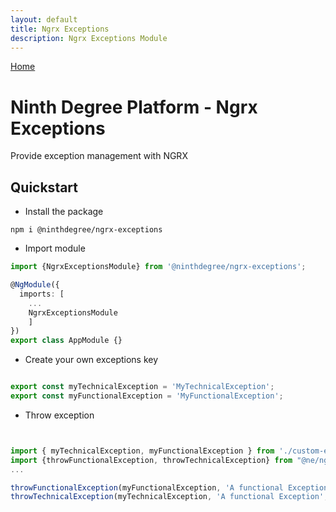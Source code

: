 ```yaml
---
layout: default
title: Ngrx Exceptions
description: Ngrx Exceptions Module
---
```


[Home](../)

# Ninth Degree Platform - Ngrx Exceptions

Provide exception management with NGRX

## Quickstart

* Install the package

`npm i @ninthdegree/ngrx-exceptions`

* Import module

```typescript
import {NgrxExceptionsModule} from '@ninthdegree/ngrx-exceptions';

@NgModule({
  imports: [
    ...
    NgrxExceptionsModule
    ]
})
export class AppModule {}

```

* Create your own exceptions key

```typescript

export const myTechnicalException = 'MyTechnicalException';
export const myFunctionalException = 'MyFunctionalException';

```

* Throw exception

```typescript


import { myTechnicalException, myFunctionalException } from './custom-exceptions.constant';
import {throwFunctionalException, throwTechnicalException} from "@ne/ngrx-exceptions";
...

throwFunctionalException(myFunctionalException, 'A functional Exception');
throwTechnicalException(myTechnicalException, 'A functional Exception', new Error());

```


